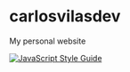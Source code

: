 # carlosvilasdev
My personal website

[![JavaScript Style Guide](https://cdn.rawgit.com/standard/standard/master/badge.svg)](https://github.com/standard/standard)